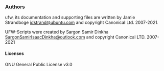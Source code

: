 ### Authors
ufw, its documentation and supporting files are written by Jamie Strandboge
<jdstrand@ubuntu.com> and copyright Canonical Ltd. 2007-2021.

UFW-Scripts were created by Sargon Samir Dinkha
<SargonSamirIsaacDinkha@outlook.com> and copyright Canonical LTD. 2007-2021

#### Licenses

GNU General Public License v3.0

